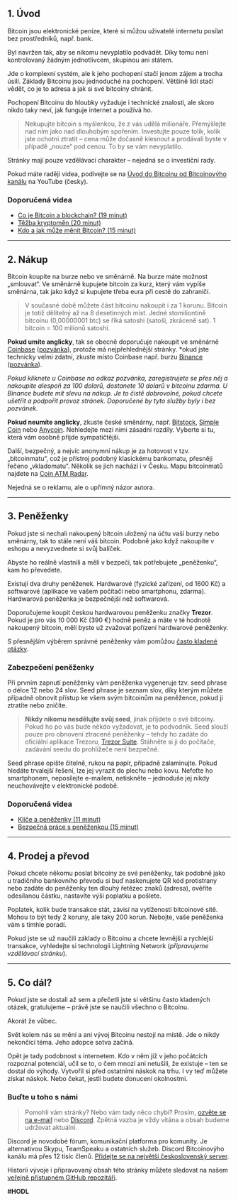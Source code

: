 ## 1. Úvod
Bitcoin jsou elektronické peníze, které si můžou uživatelé internetu posílat bez prostředníků, např. bank.

Byl navržen tak, aby se nikomu nevyplatilo podvádět. Díky tomu není kontrolovaný žádným jednotlivcem, skupinou ani státem.

Jde o komplexní systém, ale k jeho pochopení stačí jenom zájem a trocha úsilí. Základy Bitcoinu jsou jednoduché na pochopení. Většině lidí stačí vědět, co je to adresa a jak si své bitcoiny chránit.

Pochopení Bitcoinu do hloubky vyžaduje i technické znalosti, ale skoro nikdo taky neví, jak funguje internet a používá ho.
‍
> Nekupujte bitcoin s myšlenkou, že z vás udělá milionáře. Přemýšlejte nad ním jako nad dlouhobým spořením. Investujte pouze tolik, kolik jste ochotni ztratit – cena může dočasně klesnout a prodávali byste v případě „nouze“ pod cenou. To by se vám nevyplatilo.

Stránky mají pouze vzdělávací charakter – nejedná se o investiční rady.

Pokud máte raději videa, podívejte se na [Úvod do Bitcoinu od Bitcoinovýho kanálu](https://www.youtube.com/watch?v=Z92ADb5i42s&list=PLiD1OrtvRy70RQ8k5HH0E3vHQPpEIJJhZ) na YouTube (česky).

### Doporučená videa
- [Co je Bitcoin a blockchain? (19 minut)](https://www.youtube.com/watch?v=KSKY1P9qLk4&list=PLiD1OrtvRy70RQ8k5HH0E3vHQPpEIJJhZ&index=5)
- [Těžba kryptoměn (20 minut)](https://www.youtube.com/watch?v=aSlEaZFoJmU&list=PLiD1OrtvRy70RQ8k5HH0E3vHQPpEIJJhZ&index=21)
- [Kdo a jak může měnit Bitcoin? (15 minut)](https://www.youtube.com/watch?v=z7e1Dw-0aEk&list=PLiD1OrtvRy70RQ8k5HH0E3vHQPpEIJJhZ&index=32)

___

## 2. Nákup
Bitcoin koupíte na burze nebo ve směnárně. Na burze máte možnost „smlouvat“. Ve směnárně kupujete bitcoin za kurz, který vám vypíše směnárna, tak jako když si kupujete třeba eura při cestě do zahraničí.

> V současné době můžete část bitcoinu nakoupit i za 1 korunu. Bitcoin je totiž dělitelný až na 8 desetinných míst. Jedné stomiliontině bitcoinu (0,00000001 btc) se říká satoshi (satoši, zkráceně sat). 1 bitcoin = 100 milionů satoshi.

**Pokud umíte anglicky**, tak se obecně doporučuje nakoupit ve směnárně [Coinbase](https://www.coinbase.com) ([pozvánka](https://www.coinbase.com/join/kukla_g6)), protože má nejpřehlednější stránky. *okud jste technicky velmi zdatní, zkuste místo Coinbase např. burzu [Binance](https://www.binance.com) ([pozvánka](https://www.binance.com/en/register?ref=I7KS47QB)).

*Pokud kliknete u Coinbase na odkaz pozvánka, zaregistrujete se přes něj a nakoupíte alespoň za 100 dolarů, dostanete 10 dolarů v bitcoinu zdarma. U Binance budete mít slevu na nákup. Je to čistě dobrovolné, pokud chcete ušetřit a podpořit provoz stránek. Doporučené by tyto služby byly i bez pozvánek.*

**Pokud neumíte anglicky**, zkuste české směnárny, např. [Bitstock](https://www.bitstock.com/), [Simple Coin](http://simplecoin.eu) nebo [Anycoin](https://www.anycoin.cz). Nehledejte mezi nimi zásadní rozdíly. Vyberte si tu, která vám osobně přijde sympatičtější.

Další, bezpečný, a nejvíc anonymní nákup je za hotovost v tzv. „bitcoinmatu“, což je přístroj podobný klasickému bankomatu, přesněji řečeno „vkladomatu“. Několik se jich nachází i v Česku. Mapu bitcoinmatů najdete na [Coin ATM Radar](https://coinatmradar.com/).

Nejedná se o reklamu, ale o upřímný názor autora.

___

## 3. Peněženky
Pokud jste si nechali nakoupený bitcoin uložený na účtu vaší burzy nebo směnárny, tak to stále není váš bitcoin. Podobně jako když nakoupíte v eshopu a nevyzvednete si svůj balíček.

Abyste ho reálně vlastnili a měli v bezpečí, tak potřebujete „peněženku“, kam ho převedete.

Existují dva druhy peněženek. Hardwarové (fyzické zařízení, od 1600 Kč) a softwarové (aplikace ve vašem počítači nebo smartphonu, zdarma). Hardwarová peněženka je bezpečnější než softwarová.

Doporučujeme koupit českou hardwarovou peněženku značky **Trezor**. Pokud je pro vás 10 000 Kč (390 €) hodně peněz a máte v té hodnotě nakoupený bitcoin, měli byste už zvažovat pořízení hardwarové peněženky.

S přesnějším výběrem správné peněženky vám pomůžou [často kladené otázky](#penezenky-faq).

### Zabezpečení peněženky
Při prvním zapnutí peněženky vám peněženka vygeneruje tzv. seed phrase o délce 12 nebo 24 slov. Seed phrase je seznam slov, díky kterým můžete případně obnovit přístup ke všem svým bitcoinům na peněžence, pokud ji ztratíte nebo zničíte.

> **Nikdy nikomu nesdělujte svůj seed**, jinak přijdete o své bitcoiny. Pokud ho po vás bude někdo vyžadovat, je to podvodník. Seed slouží pouze pro obnovení ztracené peněženky – tehdy ho zadáte do oficiální aplikace Trezoru, [Trezor Suite](https://suite.trezor.io/). Stáhněte si ji do počítače, zadávání seedu do prohlížeče není bezpečné.

Seed phrase opište čitelně, rukou na papír, případně zalaminujte. Pokud hledáte trvalejší řešení, lze jej vyrazit do plechu nebo kovu. Nefoťte ho smartphonem, neposílejte e-mailem, netiskněte – jednoduše jej nikdy neuchovávejte v elektronické podobě.

### Doporučená videa
- [Klíče a peněženky (11 minut)](https://www.youtube.com/watch?v=4CqyY53dDJU&list=PLiD1OrtvRy70RQ8k5HH0E3vHQPpEIJJhZ&index=20)
- [Bezpečná práce s peněženkou (15 minut)](https://www.youtube.com/watch?v=55sn9T7QNbQ&list=PLiD1OrtvRy70RQ8k5HH0E3vHQPpEIJJhZ&index=55)

___

## 4. Prodej a převod
Pokud chcete někomu poslat bitcoiny ze své peněženky, tak podobně jako u tradičního bankovního převodu si buď naskenujete QR kód protistrany nebo zadáte do peněženky ten dlouhý řetězec znaků (adresa), ověříte odesílanou částku, nastavíte výši poplatku a pošlete.

Poplatek, kolik bude transakce stát, závisí na vytíženosti bitcoinové sítě. Mohou to být tedy 2 koruny, ale taky 200 korun. Nebojte, vaše peněženka vám s tímhle poradí.

Pokud jste se už naučili základy o Bitcoinu a chcete levnější a rychlejší transakce, vyhledejte si technologii Lightning Network (*připravujeme vzdělávací stránku*).

___

## 5. Co dál?
Pokud jste se dostali až sem a přečetli jste si většinu často kladených otázek, gratulujeme – právě jste se naučili všechno o Bitcoinu.

Akorát že vůbec.

Svět kolem nás se mění a ani vývoj Bitcoinu nestojí na místě. Jde o nikdy nekončící téma. Jeho adopce sotva začíná.

Opět je tady podobnost s internetem. Kdo v něm již v jeho počátcích rozpoznal potenciál, učil se to, o čem mnozí ani netušili, že existuje – ten se dostal do výhody. Vytvořil si před ostatními náskok na trhu. I vy teď můžete získat náskok. Nebo čekat, jestli budete donuceni okolnostmi.

### Buďte u toho s námi
> Pomohli vám stránky? Nebo vám tady něco chybí? Prosím, [ozvěte se na e-mail](mailto:pavelkukla@gmail.com) nebo [Discord](https://discord.com/invite/cTGFFAGQ9E). Zpětná vazba je vždy vítána a obsah budeme udržovat aktuální.

Discord je novodobé fórum, komunikační platforma pro komunity. Je alternativou Skypu, TeamSpeaku a ostatních služeb. Discord Bitcoinovýho kanálu má přes 12 tisíc členů. [Přidejte se na největší československý server](https://discord.com/invite/cTGFFAGQ9E).

Historii vývoje i připravovaný obsah této stránky můžete sledovat na našem [veřejně přístupném GitHub repozitáři](https://github.com/pavelkukla/kryptodoupe.cz).

**#HODL**
